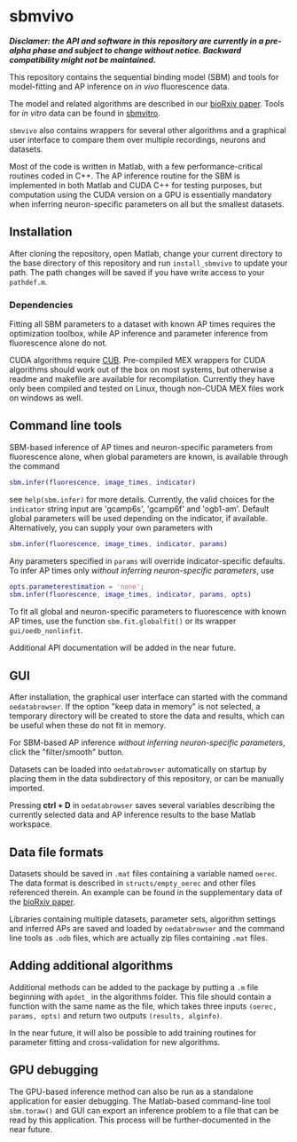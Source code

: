 # sbmvivo
***Disclamer: the API and software in this repository are currently in a pre-alpha phase and subject to change without notice. Backward compatibility might not be maintained.***

This repository contains the sequential binding model (SBM) and tools for model-fitting and AP inference on *in vivo* fluorescence data.

The model and related algorithms are described in our [bioRxiv paper](https://www.biorxiv.org/content/early/2018/11/29/479055). Tools for *in vitro* data can be found in [sbmvitro](https://github.com/dgreenberg/sbmvitro).

`sbmvivo` also contains wrappers for several other algorithms and a graphical user interface to compare them over multiple recordings, neurons and datasets.

Most of the code is written in Matlab, with a few performance-critical routines coded in C++. The AP inference routine for the SBM is implemented in both Matlab and CUDA C++ for testing purposes, but computation using the CUDA version on a GPU is essentially mandatory when inferring neuron-specific parameters on all but the smallest datasets.

## Installation
After cloning the repository, open Matlab, change your current directory to the base directory of this repository and run `install_sbmvivo` to update your path. The path changes will be saved if you have write access to your `pathdef.m`.

### Dependencies
Fitting all SBM parameters to a dataset with known AP times requires the optimization toolbox, while AP inference and parameter inference from fluorescence alone do not.

CUDA algorithms require [CUB](https://nvlabs.github.io/cub/). Pre-compiled MEX wrappers for CUDA algorithms should work out of the box on most systems, but otherwise a readme and makefile are available for recompilation. Currently they have only been compiled and tested on Linux, though non-CUDA MEX files work on windows as well.

## Command line tools
SBM-based inference of AP times and neuron-specific parameters from fluorescence alone, when global parameters are known, is available through the command
```matlab
sbm.infer(fluorescence, image_times, indicator)
```
see `help(sbm.infer)` for more details. Currently, the valid choices for the `indicator` string input are 'gcamp6s', 'gcamp6f' and 'ogb1-am'. Default global parameters will be used depending on the indicator, if available. Alternatively, you can supply your own parameters with
```matlab
sbm.infer(fluorescence, image_times, indicator, params)
```
Any parameters specified in `params` will override indicator-specific defaults. To infer AP times only *without inferring neuron-specific parameters*, use
```matlab
opts.parameterestimation = 'none';
sbm.infer(fluorescence, image_times, indicator, params, opts)
```

To fit all global and neuron-specific parameters to fluorescence with known AP times, use the function `sbm.fit.globalfit()` or its wrapper `gui/oedb_nonlinfit`.

Additional API documentation will be added in the near future.

## GUI
After installation, the graphical user interface can started with the command `oedatabrowser`. If the option "keep data in memory" is not selected, a temporary directory will be created to store the data and results, which can be useful when these do not fit in memory.

For SBM-based AP inference *without inferring neuron-specific parameters*, click the "filter/smooth" button.

Datasets can be loaded into `oedatabrowser` automatically on startup by placing them in the data subdirectory of this repository, or can be manually imported.

Pressing **ctrl + D** in `oedatabrowser` saves several variables describing the currently selected data and AP inference results to the base Matlab workspace.

## Data file formats
Datasets should be saved in `.mat` files containing a variable named `oerec`. The data format is described in `structs/empty_oerec` and other files referenced therein. An example can be found in the supplementary data of the [bioRxiv paper](https://www.biorxiv.org/content/early/2018/11/29/479055).

Libraries containing multiple datasets, parameter sets, algorithm settings and inferred APs are saved and loaded by `oedatabrowser` and the command line tools as `.odb` files, which are actually zip files containing `.mat` files.

## Adding additional algorithms
Additional methods can be added to the package by putting a `.m` file beginning with `apdet_` in the algorithms folder. This file should contain a function with the same name as the file, which takes three inputs `(oerec, params, opts)` and return two outputs `(results, alginfo)`.

In the near future, it will also be possible to add training routines for parameter fitting and cross-validation for new algorithms.

## GPU debugging
The GPU-based inference method can also be run as a standalone application for easier debugging. The Matlab-based command-line tool `sbm.toraw()` and GUI can export an inference problem to a file that can be read by this application. This process will be further-documented in the near future.
